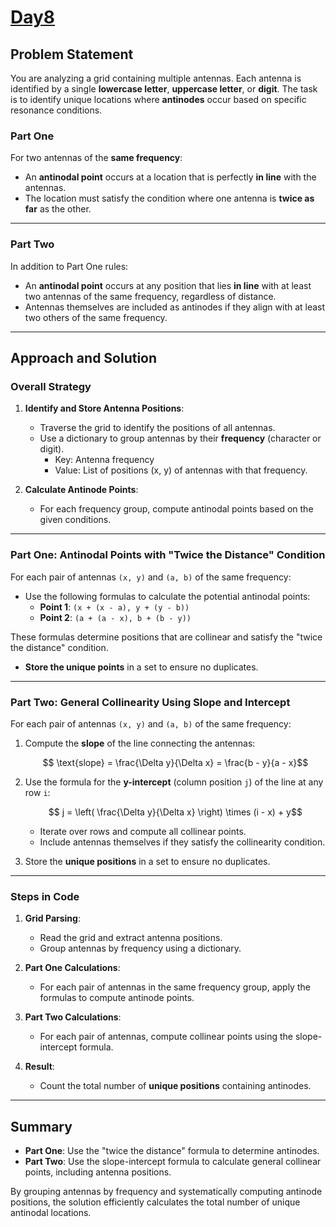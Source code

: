 # [Day8](https://adventofcode.com/2024/day/8)

## Problem Statement

You are analyzing a grid containing multiple antennas. Each antenna is identified by a single **lowercase letter**, **uppercase letter**, or **digit**. The task is to identify unique locations where **antinodes** occur based on specific resonance conditions.

### Part One

For two antennas of the **same frequency**:
- An **antinodal point** occurs at a location that is perfectly **in line** with the antennas.
- The location must satisfy the condition where one antenna is **twice as far** as the other.

---

### Part Two

In addition to Part One rules:
- An **antinodal point** occurs at any position that lies **in line** with at least two antennas of the same frequency, regardless of distance.
- Antennas themselves are included as antinodes if they align with at least two others of the same frequency.

---

## Approach and Solution

### Overall Strategy

1. **Identify and Store Antenna Positions**:
   - Traverse the grid to identify the positions of all antennas.
   - Use a dictionary to group antennas by their **frequency** (character or digit).
     - Key: Antenna frequency
     - Value: List of positions (x, y) of antennas with that frequency.

2. **Calculate Antinode Points**:
   - For each frequency group, compute antinodal points based on the given conditions.

---

### Part One: Antinodal Points with "Twice the Distance" Condition

For each pair of antennas `(x, y)` and `(a, b)` of the same frequency:
- Use the following formulas to calculate the potential antinodal points:
  - **Point 1**: `(x + (x - a), y + (y - b))`
  - **Point 2**: `(a + (a - x), b + (b - y))`

These formulas determine positions that are collinear and satisfy the "twice the distance" condition.

- **Store the unique points** in a set to ensure no duplicates.

---

### Part Two: General Collinearity Using Slope and Intercept

For each pair of antennas `(x, y)` and `(a, b)` of the same frequency:
1. Compute the **slope** of the line connecting the antennas:
    ```math
        \text{slope} = \frac{\Delta y}{\Delta x} = \frac{b - y}{a - x}
    ```
2. Use the formula for the **y-intercept** (column position `j`) of the line at any row `i`:
   ```math
        j = \left( \frac{\Delta y}{\Delta x} \right) \times (i - x) + y
   ```
   - Iterate over rows and compute all collinear points.
   - Include antennas themselves if they satisfy the collinearity condition.

3. Store the **unique positions** in a set to ensure no duplicates.

---

### Steps in Code

1. **Grid Parsing**:
   - Read the grid and extract antenna positions.
   - Group antennas by frequency using a dictionary.

2. **Part One Calculations**:
   - For each pair of antennas in the same frequency group, apply the formulas to compute antinode points.

3. **Part Two Calculations**:
   - For each pair of antennas, compute collinear points using the slope-intercept formula.

4. **Result**:
   - Count the total number of **unique positions** containing antinodes.


---

## Summary

- **Part One**: Use the "twice the distance" formula to determine antinodes.
- **Part Two**: Use the slope-intercept formula to calculate general collinear points, including antenna positions.

By grouping antennas by frequency and systematically computing antinode positions, the solution efficiently calculates the total number of unique antinodal locations.
